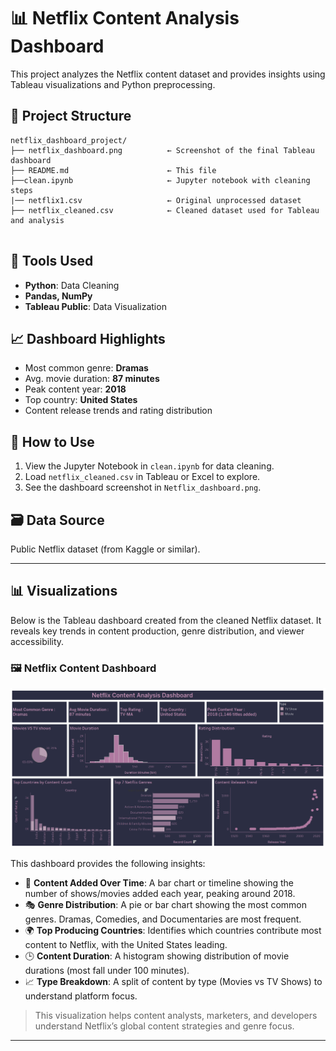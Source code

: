 
# 📊 Netflix Content Analysis Dashboard

This project analyzes the Netflix content dataset and provides insights using Tableau visualizations and Python preprocessing.

## 📁 Project Structure

```
netflix_dashboard_project/
├── netflix_dashboard.png          ← Screenshot of the final Tableau dashboard
├── README.md                      ← This file
├──clean.ipynb                     ← Jupyter notebook with cleaning steps
|── netflix1.csv                   ← Original unprocessed dataset   
├── netflix_cleaned.csv            ← Cleaned dataset used for Tableau and analysis            
    
```

## 🔧 Tools Used

- **Python**: Data Cleaning
- **Pandas, NumPy**
- **Tableau Public**: Data Visualization

## 📈 Dashboard Highlights

- Most common genre: **Dramas**
- Avg. movie duration: **87 minutes**
- Peak content year: **2018**
- Top country: **United States**
- Content release trends and rating distribution

## 📌 How to Use

1. View the Jupyter Notebook in `clean.ipynb` for data cleaning.
2. Load `netflix_cleaned.csv` in Tableau or Excel to explore.
3. See the dashboard screenshot in `Netflix_dashboard.png`.

## 🗃️ Data Source

Public Netflix dataset (from Kaggle or similar).

---
## 📊 Visualizations

Below is the Tableau dashboard created from the cleaned Netflix dataset. It reveals key trends in content production, genre distribution, and viewer accessibility.

### 🖼️ Netflix Content Dashboard

<img src="Netflix_dashboard.png" alt="Netflix Dashboard" width="700"/>

This dashboard provides the following insights:

- 📅 **Content Added Over Time**: A bar chart or timeline showing the number of shows/movies added each year, peaking around 2018.
- 🎭 **Genre Distribution**: A pie or bar chart showing the most common genres. Dramas, Comedies, and Documentaries are most frequent.
- 🌍 **Top Producing Countries**: Identifies which countries contribute most content to Netflix, with the United States leading.
- 🕒 **Content Duration**: A histogram showing distribution of movie durations (most fall under 100 minutes).
- 📈 **Type Breakdown**: A split of content by type (Movies vs TV Shows) to understand platform focus.

> This visualization helps content analysts, marketers, and developers understand Netflix’s global content strategies and genre focus.

---
